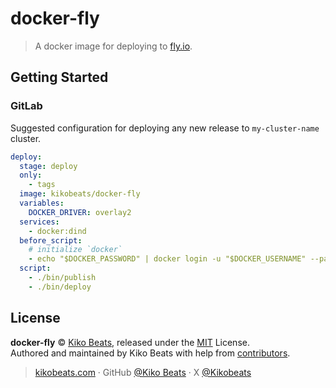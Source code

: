 # docker-fly

> A docker image for deploying to [fly.io](https://fly.io).

## Getting Started

### GitLab

Suggested configuration for deploying any new release to `my-cluster-name` cluster.

```yaml
deploy:
  stage: deploy
  only:
    - tags
  image: kikobeats/docker-fly
  variables:
    DOCKER_DRIVER: overlay2
  services:
    - docker:dind
  before_script:
    # initialize `docker`
    - echo "$DOCKER_PASSWORD" | docker login -u "$DOCKER_USERNAME" --password-stdin
  script:
    - ./bin/publish
    - ./bin/deploy
```

## License

**docker-fly** © [Kiko Beats](https://kikobeats.com), released under the [MIT](https://github.com/Kikobeats/docker-fly/blob/master/LICENSE.md) License.<br>
Authored and maintained by Kiko Beats with help from [contributors](https://github.com/Kikobeats/docker-fly/contributors).

> [kikobeats.com](https://kikobeats.com) · GitHub [@Kiko Beats](https://github.com/Kikobeats) · X [@Kikobeats](https://x.com/Kikobeats)
